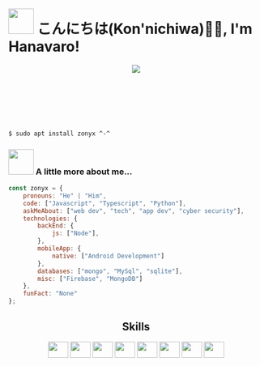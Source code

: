 <h1> <img src="https://cdn.jsdelivr.net/gh/JeffreyBool/githubmemory-cdn@26.0/images/mona-loading-default.gif" height="50"/> こんにちは(Kon'nichiwa)🙏🏻, I'm Hanavaro!</h1>

<!-- <a href="https://discord.com/users/397414803473170432" > -->

<div align="center">
  <a href="https://discord.com/users/397414803473170432" >
   <img src="https://lanyard.kyrie25.me/api/397414803473170432?waveColor=FF597B&useDisplayName=true&animationDuration=4s"  />
  </a>
</div>
<br><br>

<br><br><br>

```bash
$ sudo apt install zonyx ^-^
```

### <img src="https://raw.githubusercontent.com/innng/innng/master/assets/kyubey.gif" height="50" /> A little more about me...  

```javascript
const zonyx = {
    pronouns: "He" | "Him",
    code: ["Javascript", "Typescript", "Python"],
    askMeAbout: ["web dev", "tech", "app dev", "cyber security"],
    technologies: {
        backEnd: {
            js: ["Node"],
        },
        mobileApp: {
            native: ["Android Development"]
        },
        databases: ["mongo", "MySql", "sqlite"],
        misc: ["Firebase", "MongoDB"]
    },
    funFact: "None"
};
```

<h2 align="center">Skills</h2>

<div align="center">
<span title="TypeScript"><img height="32" width="40" src="https://cdn.simpleicons.org/typescript/1e66f5/89b4fa" /></span> <span title="TypeScript: React"><img height="32" width="40" src="https://cdn.simpleicons.org/react/209fb5/74c7ec" /></span> <span title="TypeScript: Vite"><img height="32" width="40" src="https://cdn.simpleicons.org/vite/8839ef/cba6f7" /></span> <span title="TypeScript: JavaScript"><img height="32" width="40" src="https://cdn.simpleicons.org/javascript/df8e1d/f9e2af" /></span> <span title="CSS"><img height="32" width="40" src="https://cdn.simpleicons.org/css/8839ef/cba6f7" /></span> <span title="CSS: Less"><img height="32" width="40" src="https://cdn.simpleicons.org/less/209fb5/74c7ec" /></span> <span title="CSS: Sass"><img height="32" width="40" src="https://cdn.simpleicons.org/sass/ea76cb/f5c2e7" /></span> <span title="Java"><img height="32" width="40" src="https://cdn.simpleicons.org/openjdk/4c4f69/cdd6f4" /></span>
</div>

<div align="center">
